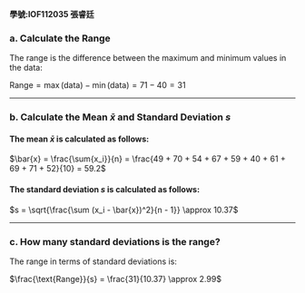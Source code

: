 **學號:IOF112035   張睿廷**

### a. Calculate the Range

The range is the difference between the maximum and minimum values in the data:

$\text{Range} = \max(\text{data}) - \min(\text{data}) = 71 - 40 = 31$

---

### b. Calculate the Mean $\bar{x}$ and Standard Deviation $s$

#### The mean $\bar{x}$ is calculated as follows:

$\bar{x} = \frac{\sum{x_i}}{n} = \frac{49 + 70 + 54 + 67 + 59 + 40 + 61 + 69 + 71 + 52}{10} = 59.2$

#### The standard deviation $s$ is calculated as follows:

$s = \sqrt{\frac{\sum (x_i - \bar{x})^2}{n - 1}} \approx 10.37$

---

### c. How many standard deviations is the range?

The range in terms of standard deviations is:

$\frac{\text{Range}}{s} = \frac{31}{10.37} \approx 2.99$
